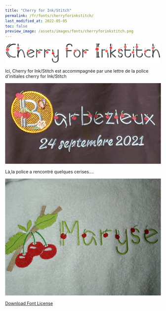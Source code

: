 ```yaml
---
title: "Cherry for Ink/Stitch"
permalink: /fr/fonts/cherryforinkstitch/
last_modified_at: 2022-05-05
toc: false
preview_image: /assets/images/fonts/cherryforinkstitch.png
---
```

![Cherryforinkstitch](/assets/images/fonts/cherryforinkstitch.png)

Ici, Cherry for Ink/Stitch est accommpagnée par une lettre de la police d'initiales cherry for Ink/Stitch

![CherryforKaalleen3](/assets/images/fonts/cherry2.jpg)

Là,la police a rencontré quelques cerises.... 

![Cherryforinkstitch4](/assets/images/fonts/cherryforinkstitch4.jpg)

[Download Font License](https://github.com/inkstitch/inkstitch/tree/main/fonts/cherryforinkstitch/LICENSE)
